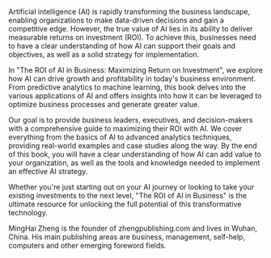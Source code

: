 
Artificial intelligence (AI) is rapidly transforming the business landscape, enabling organizations to make data-driven decisions and gain a competitive edge. However, the true value of AI lies in its ability to deliver measurable returns on investment (ROI). To achieve this, businesses need to have a clear understanding of how AI can support their goals and objectives, as well as a solid strategy for implementation.

In "The ROI of AI in Business: Maximizing Return on Investment", we explore how AI can drive growth and profitability in today's business environment. From predictive analytics to machine learning, this book delves into the various applications of AI and offers insights into how it can be leveraged to optimize business processes and generate greater value.

Our goal is to provide business leaders, executives, and decision-makers with a comprehensive guide to maximizing their ROI with AI. We cover everything from the basics of AI to advanced analytics techniques, providing real-world examples and case studies along the way. By the end of this book, you will have a clear understanding of how AI can add value to your organization, as well as the tools and knowledge needed to implement an effective AI strategy.

Whether you're just starting out on your AI journey or looking to take your existing investments to the next level, "The ROI of AI in Business" is the ultimate resource for unlocking the full potential of this transformative technology.

MingHai Zheng is the founder of zhengpublishing.com and lives in Wuhan, China. His main publishing areas are business, management, self-help, computers and other emerging foreword fields.
